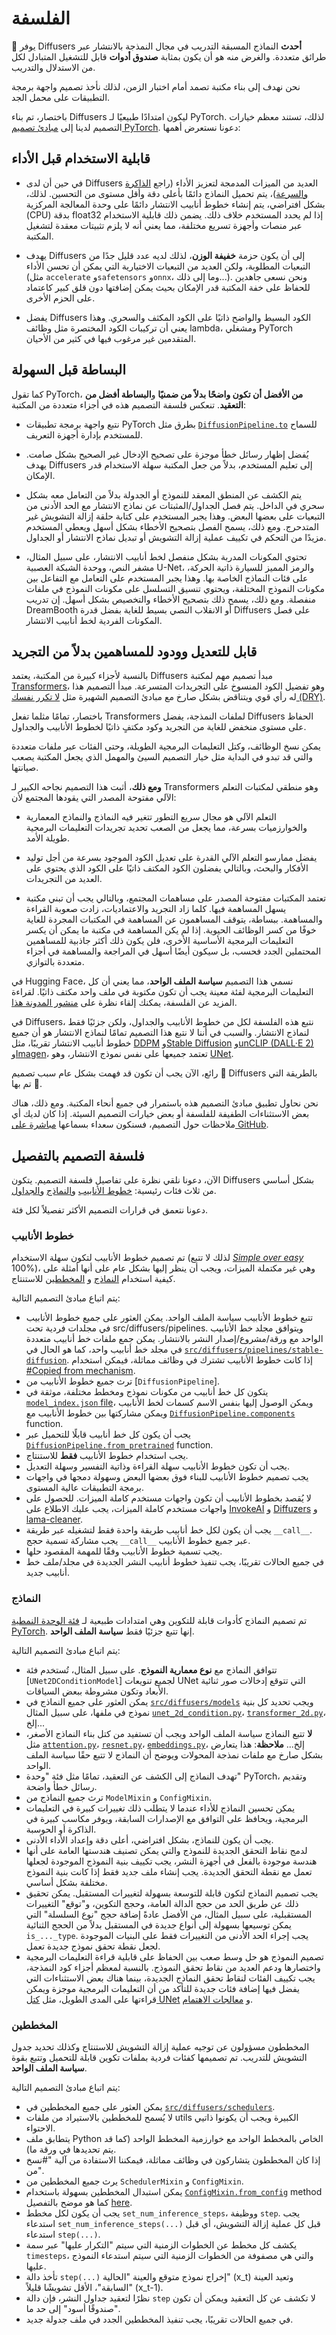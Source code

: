 # الفلسفة 

🧨 يوفر Diffusers **أحدث** النماذج المسبقة التدريب في مجال النمذجة بالانتشار عبر طرائق متعددة. والغرض منه هو أن يكون بمثابة **صندوق أدوات** قابل للتشغيل المتبادل لكل من الاستدلال والتدريب. 

نحن نهدف إلى بناء مكتبة تصمد أمام اختبار الزمن، لذلك نأخذ تصميم واجهة برمجة التطبيقات على محمل الجد. 

باختصار، تم بناء Diffusers ليكون امتدادًا طبيعيًا لـ PyTorch. لذلك، تستند معظم خيارات التصميم لدينا إلى [مبادئ تصميم PyTorch](https://pytorch.org/docs/stable/community/design.html#pytorch-design-philosophy). دعونا نستعرض أهمها: 

## قابلية الاستخدام قبل الأداء 

- في حين أن لدى Diffusers العديد من الميزات المدمجة لتعزيز الأداء (راجع [الذاكرة والسرعة](https://huggingface.co/docs/diffusers/optimization/fp16))، يتم تحميل النماذج دائمًا بأعلى دقة وأقل مستوى من التحسين. لذلك، بشكل افتراضي، يتم إنشاء خطوط أنابيب الانتشار دائمًا على وحدة المعالجة المركزية (CPU) بدقة float32 إذا لم يحدد المستخدم خلاف ذلك. يضمن ذلك قابلية الاستخدام عبر منصات وأجهزة تسريع مختلفة، مما يعني أنه لا يلزم تثبيتات معقدة لتشغيل المكتبة. 

- يهدف Diffusers إلى أن يكون حزمة **خفيفة الوزن**، لذلك لديه عدد قليل جدًا من التبعيات المطلوبة، ولكن العديد من التبعيات الاختيارية التي يمكن أن تحسن الأداء (مثل `accelerate` و`safetensors` و`onnx`، وما إلى ذلك...). ونحن نسعى جاهدين للحفاظ على خفة المكتبة قدر الإمكان بحيث يمكن إضافتها دون قلق كبير كاعتماد على الحزم الأخرى. 

- يفضل Diffusers الكود البسيط والواضح ذاتيًا على الكود المكثف والسحري. وهذا يعني أن تركيبات الكود المختصرة مثل وظائف lambda، ومشغلي PyTorch المتقدمين غير مرغوب فيها في كثير من الأحيان. 

## البساطة قبل السهولة 

كما تقول PyTorch، **من الأفضل أن تكون واضحًا بدلاً من ضمنيًا** و**البساطة أفضل من التعقيد**. تنعكس فلسفة التصميم هذه في أجزاء متعددة من المكتبة: 

- نتبع واجهة برمجة تطبيقات PyTorch بطرق مثل [`DiffusionPipeline.to`](https://huggingface.co/docs/diffusers/main/en/api/diffusion_pipeline#diffusers.DiffusionPipeline.to) للسماح للمستخدم بإدارة أجهزة التعريف. 

- يُفضل إظهار رسائل خطأ موجزة على تصحيح الإدخال غير الصحيح بشكل صامت. يهدف Diffusers إلى تعليم المستخدم، بدلاً من جعل المكتبة سهلة الاستخدام قدر الإمكان. 

- يتم الكشف عن المنطق المعقد للنموذج أو الجدولة بدلاً من التعامل معه بشكل سحري في الداخل. يتم فصل الجداول/المثبتات عن نماذج الانتشار مع الحد الأدنى من التبعيات على بعضها البعض. وهذا يجبر المستخدم على كتابة حلقة إزالة التشويش غير المتدحرج. ومع ذلك، يسمح الفصل بتصحيح الأخطاء بشكل أسهل ويعطي المستخدم مزيدًا من التحكم في تكييف عملية إزالة التشويش أو تبديل نماذج الانتشار أو الجداول. 

- تحتوي المكونات المدربة بشكل منفصل لخط أنابيب الانتشار، على سبيل المثال، مشفر النص، ووحدة الشبكة العصبية U-Net، والرمز المميز للسيارة ذاتية الحركة، على فئات النماذج الخاصة بها. وهذا يجبر المستخدم على التعامل مع التفاعل بين مكونات النموذج المختلفة، ويحتوي تنسيق التسلسل على مكونات النموذج في ملفات منفصلة. ومع ذلك، يسمح ذلك بتصحيح الأخطاء والتخصيص بشكل أسهل. إن تدريب DreamBooth أو الانقلاب النصي بسيط للغاية بفضل قدرة Diffusers على فصل المكونات الفردية لخط أنابيب الانتشار. 

## قابل للتعديل وودود للمساهمين بدلاً من التجريد 

بالنسبة لأجزاء كبيرة من المكتبة، يعتمد Diffusers مبدأ تصميم مهم لمكتبة [Transformers](https://github.com/huggingface/transformers)، وهو تفضيل الكود المنسوخ على التجريدات المتسرعة. مبدأ التصميم هذا له رأي قوي ويتناقض بشكل صارخ مع مبادئ التصميم الشهيرة مثل [لا تكرر نفسك (DRY)](https://en.wikipedia.org/wiki/Don%27t_repeat_yourself). 

باختصار، تمامًا مثلما تفعل Transformers لملفات النمذجة، يفضل Diffusers الحفاظ على مستوى منخفض للغاية من التجريد وكود مكتفٍ ذاتيًا لخطوط الأنابيب والجداول. 

يمكن نسخ الوظائف، وكتل التعليمات البرمجية الطويلة، وحتى الفئات عبر ملفات متعددة والتي قد تبدو في البداية مثل خيار التصميم السيئ والمهمل الذي يجعل المكتبة يصعب صيانتها. 

**ومع ذلك**، أثبت هذا التصميم نجاحه الكبير لـ Transformers وهو منطقي لمكتبات التعلم الآلي مفتوحة المصدر التي يقودها المجتمع لأن: 

- التعلم الآلي هو مجال سريع التطور تتغير فيه النماذج والنماذج المعمارية والخوارزميات بسرعة، مما يجعل من الصعب تحديد تجريدات التعليمات البرمجية طويلة الأمد. 

- يفضل ممارسو التعلم الآلي القدرة على تعديل الكود الموجود بسرعة من أجل توليد الأفكار والبحث، وبالتالي يفضلون الكود المكتف ذاتيًا على الكود الذي يحتوي على العديد من التجريدات. 

- تعتمد المكتبات مفتوحة المصدر على مساهمات المجتمع، وبالتالي يجب أن تبني مكتبة يسهل المساهمة فيها. كلما زاد التجريد والاعتماديات، زادت صعوبة القراءة والمساهمة. ببساطة، يتوقف المساهمون عن المساهمة في المكتبات المجردة للغاية خوفًا من كسر الوظائف الحيوية. إذا لم يكن المساهمة في مكتبة ما يمكن أن يكسر التعليمات البرمجية الأساسية الأخرى، فلن يكون ذلك أكثر جاذبية للمساهمين المحتملين الجدد فحسب، بل سيكون أيضًا أسهل في المراجعة والمساهمة في أجزاء متعددة بالتوازي. 

في Hugging Face، نسمي هذا التصميم **سياسة الملف الواحد**، مما يعني أن كل التعليمات البرمجية لفئة معينة يجب أن تكون مكتوبة في ملف واحد مكتف ذاتيًا. لقراءة المزيد عن الفلسفة، يمكنك إلقاء نظرة على [منشور المدونة هذا](https://huggingface.co/blog/transformers-design-philosophy). 

في Diffusers، نتبع هذه الفلسفة لكل من خطوط الأنابيب والجداول، ولكن جزئيًا فقط لنماذج الانتشار. والسبب في أننا لا نتبع هذا التصميم تمامًا لنماذج الانتشار هو أن جميع خطوط أنابيب الانتشار تقريبًا، مثل [DDPM](https://huggingface.co/docs/diffusers/api/pipelines/ddpm) و[Stable Diffusion](https://huggingface.co/docs/diffusers/api/pipelines/stable_diffusion/overview#stable-diffusion-pipelines) و[unCLIP (DALL·E 2)](https://huggingface.co/docs/diffusers/api/pipelines/unclip) و[Imagen](https://imagen.research.google/)، تعتمد جميعها على نفس نموذج الانتشار، وهو [UNet](https://huggingface.co/docs/diffusers/api/models/unet2d-cond). 

رائع، الآن يجب أن تكون قد فهمت بشكل عام سبب تصميم 🧨 Diffusers بالطريقة التي تم بها 🤗. 

نحن نحاول تطبيق مبادئ التصميم هذه باستمرار في جميع أنحاء المكتبة. ومع ذلك، هناك بعض الاستثناءات الطفيفة للفلسفة أو بعض خيارات التصميم السيئة. إذا كان لديك أي ملاحظات حول التصميم، فسنكون سعداء بسماعها [مباشرة على GitHub](https://github.com/huggingface/diffusers/issues/new?assignees=&labels=&template=feedback.md&title=). 

## فلسفة التصميم بالتفصيل 

الآن، دعونا نلقي نظرة على تفاصيل فلسفة التصميم. يتكون Diffusers بشكل أساسي من ثلاث فئات رئيسية: [خطوط الأنابيب](https://github.com/huggingface/diffusers/tree/main/src/diffusers/pipelines) و[النماذج](https://github.com/huggingface/diffusers/tree/main/src/diffusers/models) و[الجداول](https://github.com/huggingface/diffusers/tree/main/src/diffusers/schedulers). 

دعونا نتعمق في قرارات التصميم الأكثر تفصيلاً لكل فئة.
### خطوط الأنابيب

تم تصميم خطوط الأنابيب لتكون سهلة الاستخدام (لذلك لا تتبع [*Simple over easy*](#simple-over-easy) 100%)، وهي غير مكتملة الميزات، ويجب أن ينظر إليها بشكل عام على أنها أمثلة على كيفية استخدام [النماذج](#models) و [المخططين](#schedulers) للاستنتاج.

يتم اتباع مبادئ التصميم التالية:

- تتبع خطوط الأنابيب سياسة الملف الواحد. يمكن العثور على جميع خطوط الأنابيب في مجلدات فردية تحت src/diffusers/pipelines. ويتوافق مجلد خط الأنابيب الواحد مع ورقة/مشروع/إصدار النشر بالانتشار. يمكن جمع ملفات خط أنابيب متعددة في مجلد خط أنابيب واحد، كما هو الحال في [`src/diffusers/pipelines/stable-diffusion`](https://github.com/huggingface/diffusers/tree/main/src/diffusers/pipelines/stable_diffusion). إذا كانت خطوط الأنابيب تشترك في وظائف مماثلة، فيمكن استخدام [#Copied from mechanism](https://github.com/huggingface/diffusers/blob/125d783076e5bd9785beb05367a2d2566843a271/src/diffusers/pipelines/stable_diffusion/pipeline_stable_diffusion_img2img.py#L251).
- ترث جميع خطوط الأنابيب من [`DiffusionPipeline`].
- يتكون كل خط أنابيب من مكونات نموذج ومخطط مختلفة، موثقة في [`model_index.json` file](https://huggingface.co/runwayml/stable-diffusion-v1-5/blob/main/model_index.json)، ويمكن الوصول إليها بنفس الاسم كسمات لخط الأنابيب ويمكن مشاركتها بين خطوط الأنابيب مع [`DiffusionPipeline.components`](https://huggingface.co/docs/diffusers/main/en/api/diffusion_pipeline#diffusers.DiffusionPipeline.components) function.
- يجب أن يكون كل خط أنابيب قابلًا للتحميل عبر [`DiffusionPipeline.from_pretrained`](https://huggingface.co/docs/diffusers/main/en/api/diffusion_pipeline#diffusers.DiffusionPipeline.from_pretrained) function.
- يجب استخدام خطوط الأنابيب **فقط** للاستنتاج.
- يجب أن تكون خطوط الأنابيب سهلة القراءة وذاتية التفسير وسهلة التعديل.
- يجب تصميم خطوط الأنابيب للبناء فوق بعضها البعض وسهولة دمجها في واجهات برمجة التطبيقات عالية المستوى.
- لا يُقصد بخطوط الأنابيب أن تكون واجهات مستخدم كاملة الميزات. للحصول على واجهات مستخدم كاملة الميزات، يجب عليك الاطلاع على [InvokeAI](https://github.com/invoke-ai/InvokeAI) و [Diffuzers](https://github.com/abhishekkrthakur/diffuzers) و [lama-cleaner](https://github.com/Sanster/lama-cleaner).
- يجب أن يكون لكل خط أنابيب طريقة واحدة فقط لتشغيله عبر طريقة `__call__`. يجب مشاركة تسمية حجج `__call__` عبر جميع خطوط الأنابيب.
- يجب تسمية خطوط الأنابيب وفقًا للمهمة المقصود حلها.
- في جميع الحالات تقريبًا، يجب تنفيذ خطوط أنابيب النشر الجديدة في مجلد/ملف خط أنابيب جديد.

### النماذج

تم تصميم النماذج كأدوات قابلة للتكوين وهي امتدادات طبيعية لـ [فئة الوحدة النمطية PyTorch](https://pytorch.org/docs/stable/generated/torch.nn.Module.html). إنها تتبع جزئيًا فقط **سياسة الملف الواحد**.

يتم اتباع مبادئ التصميم التالية:

- تتوافق النماذج مع **نوع معمارية النموذج**. على سبيل المثال، تُستخدم فئة [`UNet2DConditionModel`] لجميع تنويعات UNet التي تتوقع إدخالات صور ثنائية الأبعاد وتكون مشروطة ببعض السياقات.
- يمكن العثور على جميع النماذج في [`src/diffusers/models`](https://github.com/huggingface/diffusers/tree/main/src/diffusers/models) ويجب تحديد كل بنية نموذج في ملفها، على سبيل المثال [`unet_2d_condition.py`](https://github.com/huggingface/diffusers/blob/main/src/diffusers/models/unet_2d_condition.py)، [`transformer_2d.py`](https://github.com/huggingface/diffusers/blob/main/src/diffusers/models/transformer_2d.py)، إلخ...
- **لا** تتبع النماذج سياسة الملف الواحد ويجب أن تستفيد من كتل بناء النماذج الأصغر، مثل [`attention.py`](https://github.com/huggingface/diffusers/blob/main/src/diffusers/models/attention.py)، [`resnet.py`](https://github.com/huggingface/diffusers/blob/main/src/diffusers/models/resnet.py)، [`embeddings.py`](https://github.com/huggingface/diffusers/blob/main/src/diffusers/models/embeddings.py)، إلخ... **ملاحظة**: هذا يتعارض بشكل صارخ مع ملفات نمذجة المحولات ويوضح أن النماذج لا تتبع حقًا سياسة الملف الواحد.
- تهدف النماذج إلى الكشف عن التعقيد، تمامًا مثل فئة "وحدة" PyTorch، وتقديم رسائل خطأ واضحة.
- ترث جميع النماذج من `ModelMixin` و `ConfigMixin`.
- يمكن تحسين النماذج للأداء عندما لا يتطلب ذلك تغييرات كبيرة في التعليمات البرمجية، ويحافظ على التوافق مع الإصدارات السابقة، ويوفر مكاسب كبيرة في الذاكرة أو الحوسبة.
- يجب أن يكون للنماذج، بشكل افتراضي، أعلى دقة وإعداد الأداء الأدنى.
- لدمج نقاط التحقق الجديدة للنموذج والتي يمكن تصنيف هندستها العامة على أنها هندسة موجودة بالفعل في أجهزة النشر، يجب تكييف بنية النموذج الموجودة لجعلها تعمل مع نقطة التحقق الجديدة. يجب إنشاء ملف جديد فقط إذا كانت بنية النموذج مختلفة بشكل أساسي.
- يجب تصميم النماذج لتكون قابلة للتوسعة بسهولة لتغييرات المستقبل. يمكن تحقيق ذلك عن طريق الحد من حجج الدالة العامة، وحجج التكوين، و"توقع" التغييرات المستقبلية، على سبيل المثال، من الأفضل عادةً إضافة حجج "نوع السلسلة" التي يمكن توسيعها بسهولة إلى أنواع جديدة في المستقبل بدلاً من الحجج الثنائية `is_..._type`. يجب إجراء الحد الأدنى من التغييرات فقط على البنيات الموجودة لجعل نقطة تحقق نموذج جديدة تعمل.
- تصميم النموذج هو حل وسط صعب بين الحفاظ على قابلية قراءة التعليمات البرمجية واختصارها ودعم العديد من نقاط تحقق النموذج. بالنسبة لمعظم أجزاء كود النمذجة، يجب تكييف الفئات لنقاط تحقق النماذج الجديدة، بينما هناك بعض الاستثناءات التي يفضل فيها إضافة فئات جديدة للتأكد من أن التعليمات البرمجية موجزة ويمكن قراءتها على المدى الطويل، مثل [كتل UNet](https://github.com/huggingface/diffusers/blob/main/src/diffusers/models/unet_2d_blocks.py) و [معالجات الاهتمام](https://github.com/huggingface/diffusers/blob/main/src/diffusers/models/attention_processor.py).

### المخططين

المخططون مسؤولون عن توجيه عملية إزالة التشويش للاستنتاج وكذلك تحديد جدول التشويش للتدريب. تم تصميمها كفئات فردية بملفات تكوين قابلة للتحميل وتتبع بقوة **سياسة الملف الواحد**.

يتم اتباع مبادئ التصميم التالية:

- يمكن العثور على جميع المخططين في [`src/diffusers/schedulers`](https://github.com/huggingface/diffusers/tree/main/src/diffusers/schedulers).
- لا يُسمح للمخططين بالاستيراد من ملفات utils الكبيرة ويجب أن يكونوا ذاتيي الاحتواء.
- يتطابق ملف Python الخاص بالمخطط الواحد مع خوارزمية المخطط الواحد (كما قد يتم تحديدها في ورقة ما).
- إذا كان المخططون يتشاركون في وظائف مماثلة، فيمكننا الاستفادة من آلية "#نسخ من".
- يرث جميع المخططين من `SchedulerMixin` و `ConfigMixin`.
- يمكن استبدال المخططين بسهولة باستخدام [`ConfigMixin.from_config`](https://huggingface.co/docs/diffusers/main/en/api/configuration#diffusers.ConfigMixin.from_config) method كما هو موضح بالتفصيل [here](../using-diffusers/schedulers.md).
- يجب أن يكون لكل مخطط `set_num_inference_steps`، ووظيفة `step`. يجب استدعاء `set_num_inference_steps(...)` قبل كل عملية إزالة التشويش، أي قبل استدعاء `step(...)`.
- يكشف كل مخطط عن الخطوات الزمنية التي سيتم "التكرار عليها" عبر سمة `timesteps`، والتي هي مصفوفة من الخطوات الزمنية التي سيتم استدعاء النموذج عليها.
- تأخذ دالة `step(...)` إخراج نموذج متوقع والعينة "الحالية" (x_t) وتعيد العينة "السابقة"، الأقل تشويشًا قليلاً (x_t-1).
- نظرًا لتعقيد جداول النشر، فإن دالة `step` لا تكشف عن كل التعقيد ويمكن أن تكون "صندوقًا أسود" إلى حد ما.
- في جميع الحالات تقريبًا، يجب تنفيذ المخططين الجدد في ملف جدولة جديد.